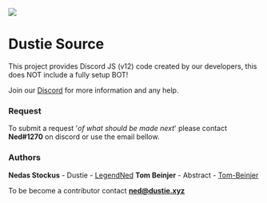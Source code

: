 <img src="https://i.imgur.com/okuYA8m.png"></img>

# Dustie Source
This project provides Discord JS (v12) code created by our developers, this does NOT include a fully setup BOT!

Join our [Discord](https://dustie.xyz/discord) for more information and any help.

### Request
 To submit a request '*of what should be made next*' please contact **Ned#1270** on discord or use the email bellow.

### Authors
 **Nedas Stockus** - Dustie   - [LegendNed](https://github.com/LegendNed)
 **Tom Beinjer**   - Abstract - [Tom-Beinjer](https://github.com/Tom-Beijner)

To be become a contributor contact **ned@dustie.xyz**
